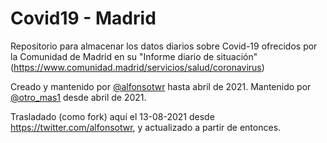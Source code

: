 # Covid19 - Madrid

Repositorio para almacenar los datos diarios sobre Covid-19 ofrecidos por la Comunidad de Madrid en su "Informe diario de situación" (https://www.comunidad.madrid/servicios/salud/coronavirus)

Creado y mantenido por [@alfonsotwr](https://twitter.com/alfonsotwr) hasta abril de 2021.
Mantenido por [@otro_mas1](https://twitter.com/otro_mas1) desde abril de 2021.

Trasladado (como fork) aquí el 13-08-2021 desde https://twitter.com/alfonsotwr, y actualizado a partir de entonces.

